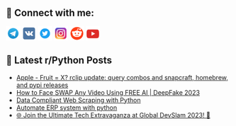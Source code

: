## 🔎 Connect with me:
[<img src="https://github.com/bullbesh/bullbesh/blob/main/images/Telegram.png" width="32" height="32" />](https://t.me/bullbesh)
[<img src="https://github.com/bullbesh/bullbesh/blob/main/images/VK.png" width="32" height="32" />](https://vk.com/bullbesh)
[<img src="https://github.com/bullbesh/bullbesh/blob/main/images/Twitter.png" width="32" height="32" />](https://twitter.com/bullbesh1)
[<img src="https://github.com/bullbesh/bullbesh/blob/main/images/Instagram.png" width="32" height="32" />](https://www.instagram.com/bullbesh)
[<img src="https://github.com/bullbesh/bullbesh/blob/main/images/Reddit.png" width="32" height="32" />](https://www.reddit.com/user/bullbesh)
[<img src="https://github.com/bullbesh/bullbesh/blob/main/images/YouTube.png" width="32" height="32" />](https://www.youtube.com/channel/UCtfjRs6uzgq5mfm8S06WTcg)

## 📕 Latest r/Python Posts
<!-- BLOG-POST-LIST:START -->
- [Apple - Fruit = X? rclip update: query combos and snapcraft, homebrew, and pypi releases](https://www.reddit.com/r/Python/comments/15rr5tn/apple_fruit_x_rclip_update_query_combos_and/)
- [How to Face SWAP Any Video Using FREE AI | DeepFake 2023](https://www.reddit.com/r/Python/comments/15rodym/how_to_face_swap_any_video_using_free_ai_deepfake/)
- [Data Compliant Web Scraping with Python](https://www.reddit.com/r/Python/comments/15rmw4c/data_compliant_web_scraping_with_python/)
- [Automate ERP system with python](https://www.reddit.com/r/Python/comments/15rm64b/automate_erp_system_with_python/)
- [🌐 Join the Ultimate Tech Extravaganza at Global DevSlam 2023! 🚀](https://www.reddit.com/r/Python/comments/15rjqye/join_the_ultimate_tech_extravaganza_at_global/)
<!-- BLOG-POST-LIST:END -->
